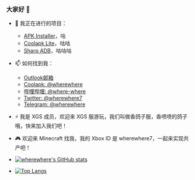### 大家好 👋

- 🔭 我正在进行的项目：
  - [APK Installer](https://github.com/Paving-Base/APK-Installer)，咕
  - [Coolapk Lite](https://github.com/Coolapk-UWP/Coolapk-Lite)，咕咕
  - [Sharp ADB](https://github.com/SharpAdb/AdvancedSharpAdbClient)，咕咕咕

- 📫 如何找到我：
  - [Outlook邮箱](mailto:qq2518766683@outlook.com)
  - [Coolapk: @wherewhere](https://www.coolapk.com/536381)
  - [哔哩哔哩: @where-where](https://space.bilibili.com/266112738/)
  - [Twitter: @wherewhere7](https://twitter.com/wherewhere7)
  - [Telegram: @wherewhere](https://t.me/wherewhere)
  
- ⚡ 我是 XGS 成员，欢迎来 XGS 服游玩，我们叫做香鸽子服，香喷喷的鸽子哦，快来加入我们吧！

- 🎮 欢迎来 Minecraft 找我，我的 Xbox ID 是 wherewhere7，一起来实现共产吧！

- [![wherewhere's GitHub stats](https://github-readme-stats.vercel.app/api?username=wherewhere&theme=nord&show_icons=true&count_private=true&locale=cn)](https://github.com/wherewhere)

- [![Top Langs](https://github-readme-stats.vercel.app/api/top-langs/?username=wherewhere&layout=compact&theme=nord&show_icons=true&count_private=true&locale=cn)](https://github.com/wherewhere)

<!--
**wherewhere/wherewhere** is a ✨ _special_ ✨ repository because its `README.md` (this file) appears on your GitHub profile.

Here are some ideas to get you started:

- 🔭 I’m currently working on ...
- 🌱 I’m currently learning ...
- 👯 I’m looking to collaborate on ...
- 🤔 I’m looking for help with ...
- 💬 Ask me about ...
- 📫 How to reach me: ...
- 😄 Pronouns: ...
- ⚡ Fun fact: ...
-->
